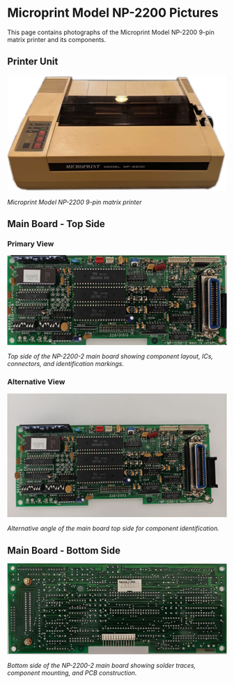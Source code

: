 # Microprint Model NP-2200 Pictures

This page contains photographs of the Microprint Model NP-2200 9-pin matrix printer and its components.
## Printer Unit
![Printer Unit](pictures/microprint_model_NP-2200.png)

*Microprint Model NP-2200 9-pin matrix printer*

## Main Board - Top Side

### Primary View
![Main Board Top Side](pictures/main-board-top-side~2.jpg)

*Top side of the NP-2200-2 main board showing component layout, ICs, connectors, and identification markings.*

### Alternative View
![Main Board Top Side (Alternative View)](pictures/main-board-top-side.jpg)

*Alternative angle of the main board top side for component identification.*

## Main Board - Bottom Side

![Main Board Bottom Side](pictures/main-board-bottom-side.jpg)

*Bottom side of the NP-2200-2 main board showing solder traces, component mounting, and PCB construction.*


